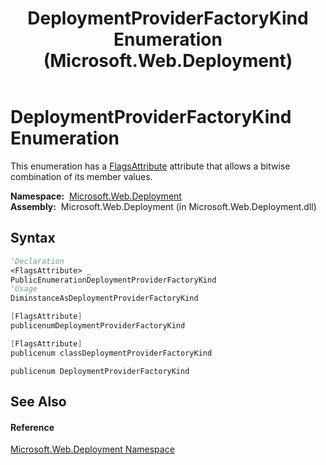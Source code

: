 ﻿---
title: DeploymentProviderFactoryKind Enumeration (Microsoft.Web.Deployment)
TOCTitle: DeploymentProviderFactoryKind Enumeration
ms:assetid: T:Microsoft.Web.Deployment.DeploymentProviderFactoryKind
ms:mtpsurl: https://msdn.microsoft.com/en-us/library/microsoft.web.deployment.deploymentproviderfactorykind(v=VS.90)
ms:contentKeyID: 22754058
ms.date: 05/02/2012
mtps_version: v=VS.90
f1_keywords:
- Microsoft.Web.Deployment.DeploymentProviderFactoryKind.DeleteOperationBlocked
- Microsoft.Web.Deployment.DeploymentProviderFactoryKind.Allow64To32BitSync
- Microsoft.Web.Deployment.DeploymentProviderFactoryKind.Hidden
- Microsoft.Web.Deployment.DeploymentProviderFactoryKind.Requires64Bit
- Microsoft.Web.Deployment.DeploymentProviderFactoryKind.DeleteOperationSupported
- Microsoft.Web.Deployment.DeploymentProviderFactoryKind.None
- Microsoft.Web.Deployment.DeploymentProviderFactoryKind
dev_langs:
- CSharp
- JScript
- VB
- c++
api_location:
- Microsoft.Web.Deployment.dll
api_name:
- Microsoft.Web.Deployment.DeploymentProviderFactoryKind
- Microsoft.Web.Deployment.DeploymentProviderFactoryKind.Allow64To32BitSync
- Microsoft.Web.Deployment.DeploymentProviderFactoryKind.DeleteOperationSupported
- Microsoft.Web.Deployment.DeploymentProviderFactoryKind.None
- Microsoft.Web.Deployment.DeploymentProviderFactoryKind.Hidden
- Microsoft.Web.Deployment.DeploymentProviderFactoryKind.DeleteOperationBlocked
- Microsoft.Web.Deployment.DeploymentProviderFactoryKind.Requires64Bit
api_type:
- Managed
topic_type:
- apiref
- kbSyntax
product_family_name: VS
ROBOTS: INDEX,FOLLOW
---

# DeploymentProviderFactoryKind Enumeration

This enumeration has a [FlagsAttribute](https://msdn.microsoft.com/en-us/library/dk06fkbc\(v=vs.90\)) attribute that allows a bitwise combination of its member values.

**Namespace:**  [Microsoft.Web.Deployment](microsoft-web-deployment-namespace.md)  
**Assembly:**  Microsoft.Web.Deployment (in Microsoft.Web.Deployment.dll)

## Syntax

``` vb
'Declaration
<FlagsAttribute> _
PublicEnumerationDeploymentProviderFactoryKind
'Usage
DiminstanceAsDeploymentProviderFactoryKind
```

``` csharp
[FlagsAttribute]
publicenumDeploymentProviderFactoryKind
```

``` c++
[FlagsAttribute]
publicenum classDeploymentProviderFactoryKind
```

``` jscript
publicenum DeploymentProviderFactoryKind
```

## See Also

#### Reference

[Microsoft.Web.Deployment Namespace](microsoft-web-deployment-namespace.md)

